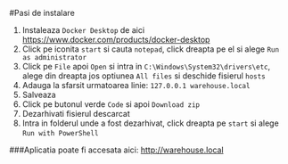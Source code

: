 #Pasi de instalare

1. Instaleaza `Docker Desktop` de aici https://www.docker.com/products/docker-desktop
2. Click pe iconita `start` si cauta `notepad`, click dreapta pe el si alege `Run as administrator`
3. Click pe `File` apoi `Open` si intra in `C:\Windows\System32\drivers\etc`, alege din dreapta jos optiunea `All files` si deschide fisierul `hosts`
4. Adauga la sfarsit urmatoarea linie: `127.0.0.1 warehouse.local`
5. Salveaza
6. Click pe butonul verde `Code` si apoi `Download zip`
7. Dezarhivati fisierul descarcat
8. Intra in folderul unde a fost dezarhivat, click dreapta pe `start` si alege `Run with PowerShell`

###Aplicatia poate fi accesata aici: http://warehouse.local

